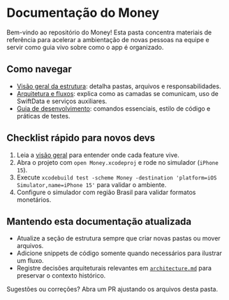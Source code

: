 # Documentação do Money

Bem-vindo ao repositório do Money! Esta pasta concentra materiais de referência para acelerar a ambientação de novas pessoas na equipe e servir como guia vivo sobre como o app é organizado.

## Como navegar
- [Visão geral da estrutura](project-structure.md): detalha pastas, arquivos e responsabilidades.
- [Arquitetura e fluxos](architecture.md): explica como as camadas se comunicam, uso de SwiftData e serviços auxiliares.
- [Guia de desenvolvimento](development-guide.md): comandos essenciais, estilo de código e práticas de testes.

## Checklist rápido para novos devs
1. Leia a [visão geral](project-structure.md) para entender onde cada feature vive.
2. Abra o projeto com `open Money.xcodeproj` e rode no simulador (`iPhone 15`).
3. Execute `xcodebuild test -scheme Money -destination 'platform=iOS Simulator,name=iPhone 15'` para validar o ambiente.
4. Configure o simulador com região Brasil para validar formatos monetários.

## Mantendo esta documentação atualizada
- Atualize a seção de estrutura sempre que criar novas pastas ou mover arquivos.
- Adicione snippets de código somente quando necessários para ilustrar um fluxo.
- Registre decisões arquiteturais relevantes em [`architecture.md`](architecture.md) para preservar o contexto histórico.

Sugestões ou correções? Abra um PR ajustando os arquivos desta pasta.
